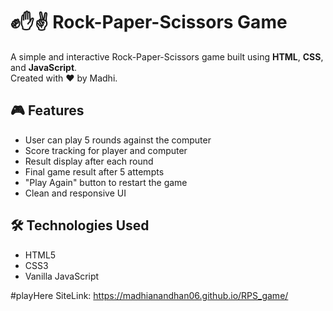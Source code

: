 # ✊✋✌️ Rock-Paper-Scissors Game

A simple and interactive Rock-Paper-Scissors game built using **HTML**, **CSS**, and **JavaScript**.  
Created with ❤️ by Madhi.

## 🎮 Features
- User can play 5 rounds against the computer
- Score tracking for player and computer
- Result display after each round
- Final game result after 5 attempts
- "Play Again" button to restart the game
- Clean and responsive UI

## 🛠 Technologies Used
- HTML5
- CSS3
- Vanilla JavaScript

#playHere
SiteLink: https://madhianandhan06.github.io/RPS_game/
